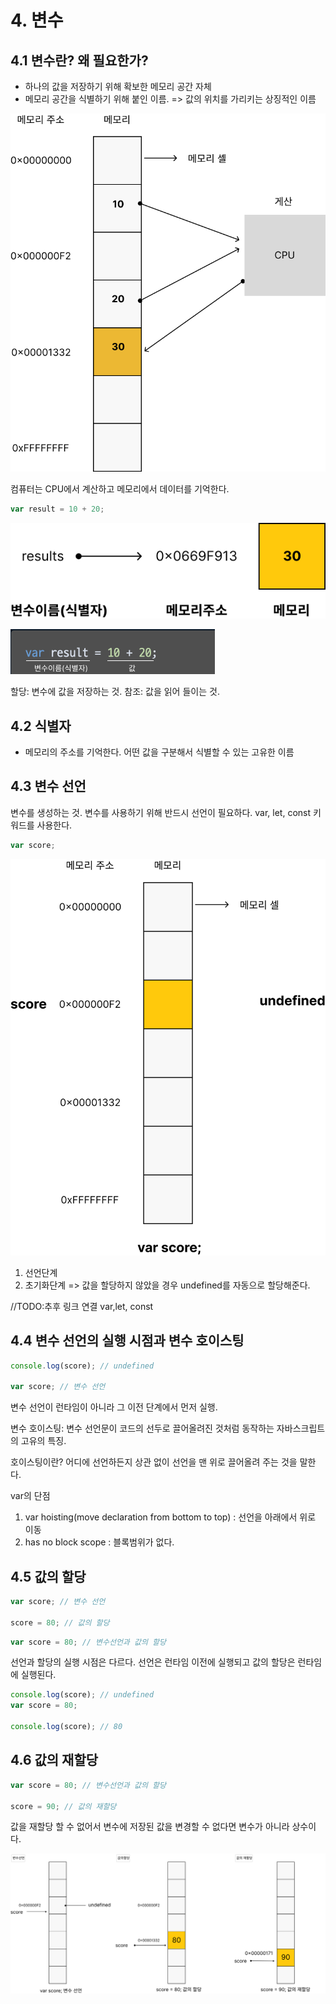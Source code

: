 # 4. 변수

## 4.1 변수란? 왜 필요한가?

- 하나의 값을 저장하기 위해 확보한 메모리 공간 자체
- 메모리 공간을 식별하기 위해 붙인 이름.
=> 값의 위치를 가리키는 상징적인 이름

![그림 4-2](../images/deepDive_pic_4-2.png)

컴퓨터는 CPU에서 계산하고 메모리에서 데이터를 기억한다.

```javascript
var result = 10 + 20;
```

![그림 4-3](../images/deepDive_pic_4-3.png)

![그림 4-1](../images/deepDive_pic_4-1.png)

할당: 변수에 값을 저장하는 것.
참조: 값을 읽어 들이는 것.

## 4.2 식별자

- 메모리의 주소를 기억한다. 어떤 값을 구분해서 식별할 수 있는 고유한 이름

## 4.3 변수 선언

변수를 생성하는 것. 변수를 사용하기 위해 반드시 선언이 필요하다.
var, let, const 키워드를 사용한다.

```javascript
var score;
```

![그림 4-4](../images/deepDive_pic_4-4.png)

1. 선언단계
2. 초기화단계 => 값을 할당하지 않았을 경우 undefined를 자동으로 할당해준다.

//TODO:추후 링크 연결
var,let, const

## 4.4 변수 선언의 실행 시점과 변수 호이스팅

```javascript
console.log(score); // undefined

var score; // 변수 선언
```

변수 선언이 런타임이 아니라 그 이전 단계에서 먼저 실행.

변수 호이스팅: 변수 선언문이 코드의 선두로 끌어올려진 것처럼 동작하는 자바스크립트의 고유의 특징.

호이스팅이란? 어디에 선언하든지 상관 없이 선언을 맨 위로 끌어올려 주는 것을 말한다.

var의 단점

1. var hoisting(move declaration from bottom to top) : 선언을 아래에서 위로 이동
2. has no block scope : 블록범위가 없다.

## 4.5 값의 할당

```javascript
var score; // 변수 선언

score = 80; // 값의 할당
```

```javascript
var score = 80; // 변수선언과 값의 할당
```

선언과 할당의 실행 시점은 다르다.
선언은 런타임 이전에 실행되고 값의 할당은 런타임에 실행된다.

```javascript
console.log(score); // undefined
var score = 80; 

console.log(score); // 80
```

## 4.6 값의 재할당

```javascript
var score = 80; // 변수선언과 값의 할당

score = 90; // 값의 재할당
```

값을 재할당 할 수 없어서 변수에 저장된 값을 변경할 수 없다면 변수가 아니라 상수이다.

![그림 4-5](../images/deepDive_pic_4-5.png)
